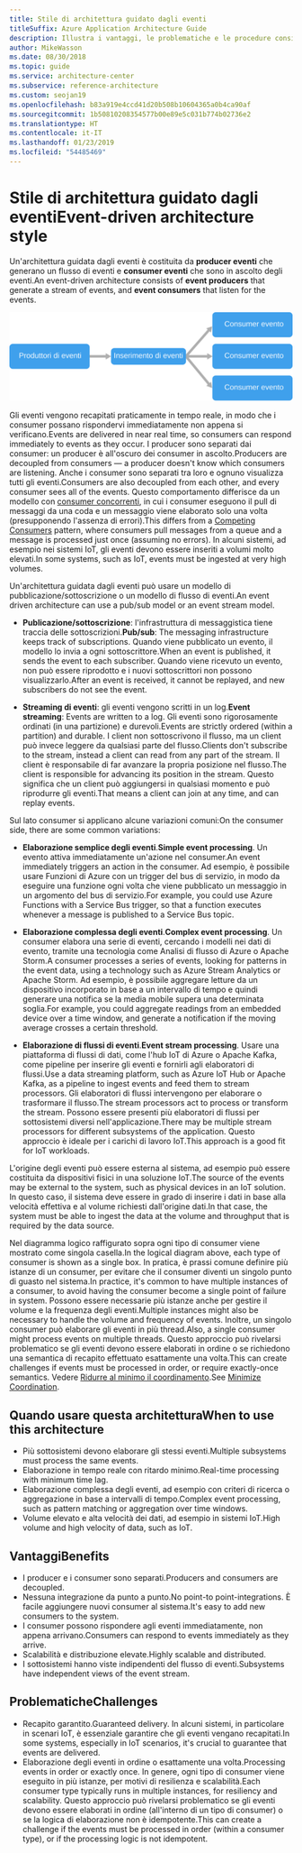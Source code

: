 ```yaml
---
title: Stile di architettura guidato dagli eventi
titleSuffix: Azure Application Architecture Guide
description: Illustra i vantaggi, le problematiche e le procedure consigliate per le architetture IoT e guidate dagli eventi in Azure.
author: MikeWasson
ms.date: 08/30/2018
ms.topic: guide
ms.service: architecture-center
ms.subservice: reference-architecture
ms.custom: seojan19
ms.openlocfilehash: b83a919e4ccd41d20b508b10604365a0b4ca90af
ms.sourcegitcommit: 1b50810208354577b00e89e5c031b774b02736e2
ms.translationtype: HT
ms.contentlocale: it-IT
ms.lasthandoff: 01/23/2019
ms.locfileid: "54485469"
---
```

# <a name="event-driven-architecture-style"></a><span data-ttu-id="d5552-103">Stile di architettura guidato dagli eventi</span><span class="sxs-lookup"><span data-stu-id="d5552-103">Event-driven architecture style</span></span>

<span data-ttu-id="d5552-104">Un'architettura guidata dagli eventi è costituita da **producer eventi** che generano un flusso di eventi e **consumer eventi** che sono in ascolto degli eventi.</span><span class="sxs-lookup"><span data-stu-id="d5552-104">An event-driven architecture consists of **event producers** that generate a stream of events, and **event consumers** that listen for the events.</span></span>

![Diagramma dello stile di un'architettura guidata dagli eventi](./images/event-driven.svg)

<span data-ttu-id="d5552-106">Gli eventi vengono recapitati praticamente in tempo reale, in modo che i consumer possano rispondervi immediatamente non appena si verificano.</span><span class="sxs-lookup"><span data-stu-id="d5552-106">Events are delivered in near real time, so consumers can respond immediately to events as they occur.</span></span> <span data-ttu-id="d5552-107">I producer sono separati dai consumer: un producer è all'oscuro dei consumer in ascolto.</span><span class="sxs-lookup"><span data-stu-id="d5552-107">Producers are decoupled from consumers &mdash; a producer doesn't know which consumers are listening.</span></span> <span data-ttu-id="d5552-108">Anche i consumer sono separati tra loro e ognuno visualizza tutti gli eventi.</span><span class="sxs-lookup"><span data-stu-id="d5552-108">Consumers are also decoupled from each other, and every consumer sees all of the events.</span></span> <span data-ttu-id="d5552-109">Questo comportamento differisce da un modello con [consumer concorrenti][competing-consumers], in cui i consumer eseguono il pull di messaggi da una coda e un messaggio viene elaborato solo una volta (presupponendo l'assenza di errori).</span><span class="sxs-lookup"><span data-stu-id="d5552-109">This differs from a [Competing Consumers][competing-consumers] pattern, where consumers pull messages from a queue and a message is processed just once (assuming no errors).</span></span> <span data-ttu-id="d5552-110">In alcuni sistemi, ad esempio nei sistemi IoT, gli eventi devono essere inseriti a volumi molto elevati.</span><span class="sxs-lookup"><span data-stu-id="d5552-110">In some systems, such as IoT, events must be ingested at very high volumes.</span></span>

<span data-ttu-id="d5552-111">Un'architettura guidata dagli eventi può usare un modello di pubblicazione/sottoscrizione o un modello di flusso di eventi.</span><span class="sxs-lookup"><span data-stu-id="d5552-111">An event driven architecture can use a pub/sub model or an event stream model.</span></span>

- <span data-ttu-id="d5552-112">**Publicazione/sottoscrizione**: l'infrastruttura di messaggistica tiene traccia delle sottoscrizioni.</span><span class="sxs-lookup"><span data-stu-id="d5552-112">**Pub/sub**: The messaging infrastructure keeps track of subscriptions.</span></span> <span data-ttu-id="d5552-113">Quando viene pubblicato un evento, il modello lo invia a ogni sottoscrittore.</span><span class="sxs-lookup"><span data-stu-id="d5552-113">When an event is published, it sends the event to each subscriber.</span></span> <span data-ttu-id="d5552-114">Quando viene ricevuto un evento, non può essere riprodotto e i nuovi sottoscrittori non possono visualizzarlo.</span><span class="sxs-lookup"><span data-stu-id="d5552-114">After an event is received, it cannot be replayed, and new subscribers do not see the event.</span></span>

- <span data-ttu-id="d5552-115">**Streaming di eventi**: gli eventi vengono scritti in un log.</span><span class="sxs-lookup"><span data-stu-id="d5552-115">**Event streaming**: Events are written to a log.</span></span> <span data-ttu-id="d5552-116">Gli eventi sono rigorosamente ordinati (in una partizione) e durevoli.</span><span class="sxs-lookup"><span data-stu-id="d5552-116">Events are strictly ordered (within a partition) and durable.</span></span> <span data-ttu-id="d5552-117">I client non sottoscrivono il flusso, ma un client può invece leggere da qualsiasi parte del flusso.</span><span class="sxs-lookup"><span data-stu-id="d5552-117">Clients don't subscribe to the stream, instead a client can read from any part of the stream.</span></span> <span data-ttu-id="d5552-118">Il client è responsabile di far avanzare la propria posizione nel flusso.</span><span class="sxs-lookup"><span data-stu-id="d5552-118">The client is responsible for advancing its position in the stream.</span></span> <span data-ttu-id="d5552-119">Questo significa che un client può aggiungersi in qualsiasi momento e può riprodurre gli eventi.</span><span class="sxs-lookup"><span data-stu-id="d5552-119">That means a client can join at any time, and can replay events.</span></span>

<span data-ttu-id="d5552-120">Sul lato consumer si applicano alcune variazioni comuni:</span><span class="sxs-lookup"><span data-stu-id="d5552-120">On the consumer side, there are some common variations:</span></span>

- <span data-ttu-id="d5552-121">**Elaborazione semplice degli eventi**.</span><span class="sxs-lookup"><span data-stu-id="d5552-121">**Simple event processing**.</span></span> <span data-ttu-id="d5552-122">Un evento attiva immediatamente un'azione nel consumer.</span><span class="sxs-lookup"><span data-stu-id="d5552-122">An event immediately triggers an action in the consumer.</span></span> <span data-ttu-id="d5552-123">Ad esempio, è possibile usare Funzioni di Azure con un trigger del bus di servizio, in modo da eseguire una funzione ogni volta che viene pubblicato un messaggio in un argomento del bus di servizio.</span><span class="sxs-lookup"><span data-stu-id="d5552-123">For example, you could use Azure Functions with a Service Bus trigger, so that a function executes whenever a message is published to a Service Bus topic.</span></span>

- <span data-ttu-id="d5552-124">**Elaborazione complessa degli eventi**.</span><span class="sxs-lookup"><span data-stu-id="d5552-124">**Complex event processing**.</span></span> <span data-ttu-id="d5552-125">Un consumer elabora una serie di eventi, cercando i modelli nei dati di evento, tramite una tecnologia come Analisi di flusso di Azure o Apache Storm.</span><span class="sxs-lookup"><span data-stu-id="d5552-125">A consumer processes a series of events, looking for patterns in the event data, using a technology such as Azure Stream Analytics or Apache Storm.</span></span> <span data-ttu-id="d5552-126">Ad esempio, è possibile aggregare letture da un dispositivo incorporato in base a un intervallo di tempo e quindi generare una notifica se la media mobile supera una determinata soglia.</span><span class="sxs-lookup"><span data-stu-id="d5552-126">For example, you could aggregate readings from an embedded device over a time window, and generate a notification if the moving average crosses a certain threshold.</span></span>

- <span data-ttu-id="d5552-127">**Elaborazione di flussi di eventi**.</span><span class="sxs-lookup"><span data-stu-id="d5552-127">**Event stream processing**.</span></span> <span data-ttu-id="d5552-128">Usare una piattaforma di flussi di dati, come l'hub IoT di Azure o Apache Kafka, come pipeline per inserire gli eventi e fornirli agli elaboratori di flussi.</span><span class="sxs-lookup"><span data-stu-id="d5552-128">Use a data streaming platform, such as Azure IoT Hub or Apache Kafka, as a pipeline to ingest events and feed them to stream processors.</span></span> <span data-ttu-id="d5552-129">Gli elaboratori di flussi intervengono per elaborare o trasformare il flusso.</span><span class="sxs-lookup"><span data-stu-id="d5552-129">The stream processors act to process or transform the stream.</span></span> <span data-ttu-id="d5552-130">Possono essere presenti più elaboratori di flussi per sottosistemi diversi nell'applicazione.</span><span class="sxs-lookup"><span data-stu-id="d5552-130">There may be multiple stream processors for different subsystems of the application.</span></span> <span data-ttu-id="d5552-131">Questo approccio è ideale per i carichi di lavoro IoT.</span><span class="sxs-lookup"><span data-stu-id="d5552-131">This approach is a good fit for IoT workloads.</span></span>

<span data-ttu-id="d5552-132">L'origine degli eventi può essere esterna al sistema, ad esempio può essere costituita da dispositivi fisici in una soluzione IoT.</span><span class="sxs-lookup"><span data-stu-id="d5552-132">The source of the events may be external to the system, such as physical devices in an IoT solution.</span></span> <span data-ttu-id="d5552-133">In questo caso, il sistema deve essere in grado di inserire i dati in base alla velocità effettiva e al volume richiesti dall'origine dati.</span><span class="sxs-lookup"><span data-stu-id="d5552-133">In that case, the system must be able to ingest the data at the volume and throughput that is required by the data source.</span></span>

<span data-ttu-id="d5552-134">Nel diagramma logico raffigurato sopra ogni tipo di consumer viene mostrato come singola casella.</span><span class="sxs-lookup"><span data-stu-id="d5552-134">In the logical diagram above, each type of consumer is shown as a single box.</span></span> <span data-ttu-id="d5552-135">In pratica, è prassi comune definire più istanze di un consumer, per evitare che il consumer diventi un singolo punto di guasto nel sistema.</span><span class="sxs-lookup"><span data-stu-id="d5552-135">In practice, it's common to have multiple instances of a consumer, to avoid having the consumer become a single point of failure in system.</span></span> <span data-ttu-id="d5552-136">Possono essere necessarie più istanze anche per gestire il volume e la frequenza degli eventi.</span><span class="sxs-lookup"><span data-stu-id="d5552-136">Multiple instances might also be necessary to handle the volume and frequency of events.</span></span> <span data-ttu-id="d5552-137">Inoltre, un singolo consumer può elaborare gli eventi in più thread.</span><span class="sxs-lookup"><span data-stu-id="d5552-137">Also, a single consumer might process events on multiple threads.</span></span> <span data-ttu-id="d5552-138">Questo approccio può rivelarsi problematico se gli eventi devono essere elaborati in ordine o se richiedono una semantica di recapito effettuato esattamente una volta.</span><span class="sxs-lookup"><span data-stu-id="d5552-138">This can create challenges if events must be processed in order, or require exactly-once semantics.</span></span> <span data-ttu-id="d5552-139">Vedere [Ridurre al minimo il coordinamento][minimize-coordination].</span><span class="sxs-lookup"><span data-stu-id="d5552-139">See [Minimize Coordination][minimize-coordination].</span></span>

## <a name="when-to-use-this-architecture"></a><span data-ttu-id="d5552-140">Quando usare questa architettura</span><span class="sxs-lookup"><span data-stu-id="d5552-140">When to use this architecture</span></span>

- <span data-ttu-id="d5552-141">Più sottosistemi devono elaborare gli stessi eventi.</span><span class="sxs-lookup"><span data-stu-id="d5552-141">Multiple subsystems must process the same events.</span></span>
- <span data-ttu-id="d5552-142">Elaborazione in tempo reale con ritardo minimo.</span><span class="sxs-lookup"><span data-stu-id="d5552-142">Real-time processing with minimum time lag.</span></span>
- <span data-ttu-id="d5552-143">Elaborazione complessa degli eventi, ad esempio con criteri di ricerca o aggregazione in base a intervalli di tempo.</span><span class="sxs-lookup"><span data-stu-id="d5552-143">Complex event processing, such as pattern matching or aggregation over time windows.</span></span>
- <span data-ttu-id="d5552-144">Volume elevato e alta velocità dei dati, ad esempio in sistemi IoT.</span><span class="sxs-lookup"><span data-stu-id="d5552-144">High volume and high velocity of data, such as IoT.</span></span>

## <a name="benefits"></a><span data-ttu-id="d5552-145">Vantaggi</span><span class="sxs-lookup"><span data-stu-id="d5552-145">Benefits</span></span>

- <span data-ttu-id="d5552-146">I producer e i consumer sono separati.</span><span class="sxs-lookup"><span data-stu-id="d5552-146">Producers and consumers are decoupled.</span></span>
- <span data-ttu-id="d5552-147">Nessuna integrazione da punto a punto.</span><span class="sxs-lookup"><span data-stu-id="d5552-147">No point-to point-integrations.</span></span> <span data-ttu-id="d5552-148">È facile aggiungere nuovi consumer al sistema.</span><span class="sxs-lookup"><span data-stu-id="d5552-148">It's easy to add new consumers to the system.</span></span>
- <span data-ttu-id="d5552-149">I consumer possono rispondere agli eventi immediatamente, non appena arrivano.</span><span class="sxs-lookup"><span data-stu-id="d5552-149">Consumers can respond to events immediately as they arrive.</span></span>
- <span data-ttu-id="d5552-150">Scalabilità e distribuzione elevate.</span><span class="sxs-lookup"><span data-stu-id="d5552-150">Highly scalable and distributed.</span></span>
- <span data-ttu-id="d5552-151">I sottosistemi hanno viste indipendenti del flusso di eventi.</span><span class="sxs-lookup"><span data-stu-id="d5552-151">Subsystems have independent views of the event stream.</span></span>

## <a name="challenges"></a><span data-ttu-id="d5552-152">Problematiche</span><span class="sxs-lookup"><span data-stu-id="d5552-152">Challenges</span></span>

- <span data-ttu-id="d5552-153">Recapito garantito.</span><span class="sxs-lookup"><span data-stu-id="d5552-153">Guaranteed delivery.</span></span> <span data-ttu-id="d5552-154">In alcuni sistemi, in particolare in scenari IoT, è essenziale garantire che gli eventi vengano recapitati.</span><span class="sxs-lookup"><span data-stu-id="d5552-154">In some systems, especially in IoT scenarios, it's crucial to guarantee that events are delivered.</span></span>
- <span data-ttu-id="d5552-155">Elaborazione degli eventi in ordine o esattamente una volta.</span><span class="sxs-lookup"><span data-stu-id="d5552-155">Processing events in order or exactly once.</span></span> <span data-ttu-id="d5552-156">In genere, ogni tipo di consumer viene eseguito in più istanze, per motivi di resilienza e scalabilità.</span><span class="sxs-lookup"><span data-stu-id="d5552-156">Each consumer type typically runs in multiple instances, for resiliency and scalability.</span></span> <span data-ttu-id="d5552-157">Questo approccio può rivelarsi problematico se gli eventi devono essere elaborati in ordine (all'interno di un tipo di consumer) o se la logica di elaborazione non è idempotente.</span><span class="sxs-lookup"><span data-stu-id="d5552-157">This can create a challenge if the events must be processed in order (within a consumer type), or if the processing logic is not idempotent.</span></span>

 <!-- links -->

[competing-consumers]: ../../patterns/competing-consumers.md
[minimize-coordination]: ../design-principles/minimize-coordination.md
